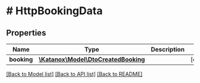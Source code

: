# # HttpBookingData

## Properties

Name | Type | Description | Notes
------------ | ------------- | ------------- | -------------
**booking** | [**\Katanox\Model\DtoCreatedBooking**](DtoCreatedBooking.md) |  | [optional]

[[Back to Model list]](../../README.md#models) [[Back to API list]](../../README.md#endpoints) [[Back to README]](../../README.md)
